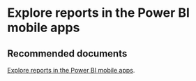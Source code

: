   <properties
	pageTitle="monthly updates"
	description="monthly updates"
	service="microsoft.PowerBIDedicated"
	resource="capacities"
	authors="pjfreitas"
	ms.author="pfreitas"	
	displayOrder="810"
	selfHelpType="generic"
	supportTopicIds="32628124"
	productPesIds="16334"
	cloudEnvironments="public, MoonCake, fairfax" 
	articleId="246214de-4a09-d477-1730-4dc27c924fef"
/>

# Explore reports in the Power BI mobile apps

## **Recommended documents**

[Explore reports in the Power BI mobile apps](https://docs.microsoft.com/power-bi/desktop-latest-update-archive).<br>